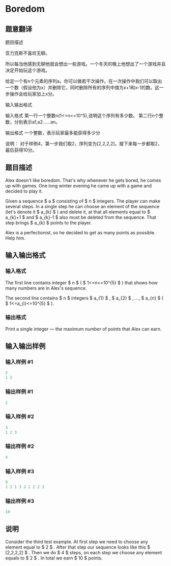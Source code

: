 # Boredom

## 题意翻译

题目描述

亚力克斯不喜欢无聊。

所以每当他感到无聊他就会想出一些游戏。一个冬天的晚上他想出了一个游戏并且决定开始玩这个游戏。

给定一个有n个元素的序列a。你可以做若干次操作。在一次操作中我们可以取出一个数（假设他为x）并删除它，同时删除所有的序列中值为x+1和x-1的数。这一步操作会给玩家加上x分。

输入输出格式

输入格式 第一行一个整数n(1<=n<=10^5),说明这个序列有多少数。 第二行n个整数，分别表示a1,a2……an。

输出格式 一个整数，表示玩家最多能获得多少分

说明： 对于样例4，第一步我们取2，序列变为[2,2,2,2]。接下来每一步都取2，最后获得10分。

## 题目描述

Alex doesn't like boredom. That's why whenever he gets bored, he comes up with games. One long winter evening he came up with a game and decided to play it.

Given a sequence $ a $ consisting of $ n $ integers. The player can make several steps. In a single step he can choose an element of the sequence (let's denote it $ a_{k} $ ) and delete it, at that all elements equal to $ a_{k}+1 $ and $ a_{k}-1 $ also must be deleted from the sequence. That step brings $ a_{k} $ points to the player.

Alex is a perfectionist, so he decided to get as many points as possible. Help him.

## 输入输出格式

### 输入格式

The first line contains integer $ n $ ( $ 1<=n<=10^{5} $ ) that shows how many numbers are in Alex's sequence.

The second line contains $ n $ integers $ a_{1} $ , $ a_{2} $ , ..., $ a_{n} $ ( $ 1<=a_{i}<=10^{5} $ ).

### 输出格式

Print a single integer — the maximum number of points that Alex can earn.

## 输入输出样例

### 输入样例 #1

```cpp
2
1 2

```
### 输出样例 #1

```cpp
2

```
### 输入样例 #2

```cpp
3
1 2 3

```
### 输出样例 #2

```cpp
4

```
### 输入样例 #3

```cpp
9
1 2 1 3 2 2 2 2 3

```
### 输出样例 #3

```cpp
10

```
## 说明

Consider the third test example. At first step we need to choose any element equal to $ 2 $ . After that step our sequence looks like this $ [2,2,2,2] $ . Then we do $ 4 $ steps, on each step we choose any element equals to $ 2 $ . In total we earn $ 10 $ points.

